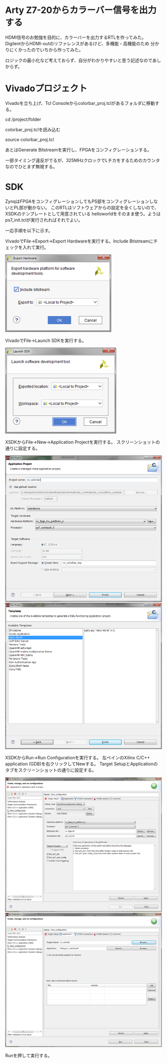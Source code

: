 # Arty Z7-20からカラーバー信号を出力する

HDMI信号のお勉強を目的に、カラーバーを出力するRTLを作ってみた。
DigilentからHDMI-outのリファレンスがあるけど、多機能・高機能のため
分かりにくかったのでいちから作ってみた。

ロジックの最小化など考えておらず、自分がわかりやすいと思う記述なのであしからず。


# Vivadoプロジェクト

Vivadoを立ち上げ、Tcl Consoleからcolorbar_proj.tclがあるフォルダに移動する。

cd /project/folder

colorbar_proj.tclを読み込む

source colorbar_proj.tcl

あとはGenerate Bitstreamを実行し、FPGAをコンフィグレーションする。

一部タイミング違反がでるが、325MHzクロックでLチカをするためのカウンタなのでひとまず無視する。


# SDK

ZynqはFPGAをコンフィグレーションしてもPS部をコンフィグレーションしないとPL部が動かない。
このRTLはソフトウェアからの設定を全くしないので、XSDKのテンプレートとして用意されている
helloworldをそのまま使う。ようはps7_init.tclが実行されればそれでよい。

一応手順を以下に示す。

VivadoでFile->Export->Export Hardwareを実行する。Include Btistreamにチェックを入れて実行。

![](export_hardware.png)

VivadoでFile->Launch SDKを実行する。

![](launch_SDK.png)

XSDKからFile->New->Application Projectを実行する。
スクリーンショットの通りに設定する。

![](new_application_project1.png)
![](new_application_project2.png)


XSDKからRun->Run Configurationを実行する。
左ペインのXilinx C/C++ application (GDB)を右クリックしてNewする。
Target SetupとApplicationのタブをスクリーンショットの通りに設定する。

![](run_config1.png)
![](run_config2.png)

Runを押して実行する。
